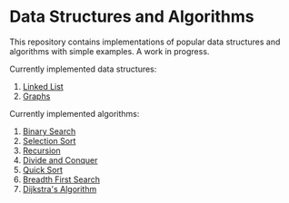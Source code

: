 # Data Structures and Algorithms

This repository contains implementations of popular data structures and algorithms with simple examples. A work in progress.

Currently implemented data structures:

 1. [Linked List](data_structures/linked_list.py)
 2. [Graphs](data_structures/graphs.py)

Currently implemented algorithms:

 1. [Binary Search](algorithms/binary_search.py)
 2. [Selection Sort](algorithms/selection_sort.py)
 3. [Recursion](algorithms/recursion.py)
 4. [Divide and Conquer](algorithms/divide_and_conquer.py)
 5. [Quick Sort](algorithms/quick_sort.py)
 6. [Breadth First Search](algorithms/breadth_first_search.py)
 7. [Dijkstra's Algorithm](algorithms/dijkstra.py)
